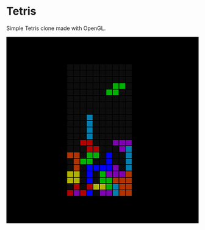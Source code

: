 # Tetris

Simple Tetris clone made with OpenGL.

![screenshot0](https://github.com/MichaelPineapple/Tetris/blob/main/screenshots/tetrisScreenshot0.PNG)
